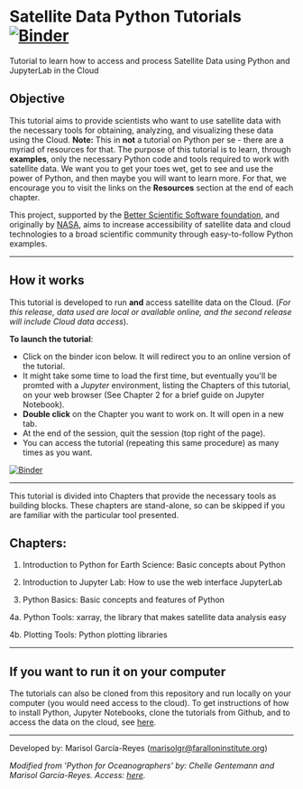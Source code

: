 # Satellite Data Python Tutorials   [![Binder](https://mybinder.org/badge_logo.svg)](https://mybinder.org/v2/gh/marisolgr/python_sat_tutorials/HEAD)
Tutorial to learn how to access and process Satellite Data using Python and JupyterLab in the Cloud

## Objective
This tutorial aims to provide scientists who want to use satellite data with the necessary tools for obtaining, analyzing, and visualizing these data using the Cloud. __Note:__ This in __not__ a tutorial on Python per se - there are a myriad of resources for that. The purpose of this tutorial is to learn, through __examples__, only the necessary Python code and tools required to work with satellite data. We want you to get your toes wet, get to see and use the power of Python, and then maybe you will want to learn more. For that, we encourage you to visit the links on the __Resources__ section at the end of each chapter. 

This project, supported by the [Better Scientific Software foundation](https://bssw.io/), and originally by [NASA](https://www.nasa.gov/), aims to increase accessibility of satellite data and cloud technologies to a broad scientific community through easy-to-follow Python examples.

***

## How it works 
This tutorial is developed to run __and__ access satellite data on the Cloud. (_For this release, data used are local or available online, and the second release will include Cloud data access_).

__To launch the tutorial__:

- Click on the binder icon below. It will redirect you to an online version of the tutorial. 
- It might take some time to load the first time, but eventually you'll be promted with a _Jupyter_ environment, listing the Chapters of this tutorial, on your web browser (See Chapter 2 for a brief guide on Jupyter Notebook). 
- __Double click__ on the Chapter you want to work on. It will open in a new tab. 
- At the end of the session, quit the session (top right of the page). 
- You can access the tutorial (repeating this same procedure) as many times as you want.

[![Binder](https://mybinder.org/badge_logo.svg)](https://mybinder.org/v2/gh/marisolgr/python_sat_tutorials/HEAD)

***

This tutorial is divided into Chapters that provide the necessary tools as building blocks. These chapters are stand-alone, so can be skipped if you are familiar with the particular tool presented. 

## Chapters:

1. Introduction to Python for Earth Science: Basic concepts about Python

2. Introduction to Jupyter Lab: How to use the web interface JupyterLab

3. Python Basics: Basic concepts and features of Python

4a. Python Tools: xarray, the library that makes satellite data analysis easy

4b. Plotting Tools: Python plotting libraries

***

## If you want to run it on your computer
The tutorials can also be cloned from this repository and run locally on your computer (you would need access to the cloud). To get instructions of how to install Python, Jupyter Notebooks, clone the tutorials from Github, and to access the data on the cloud, see [here](https://github.com/marisolgr/python_sat_tutorials/blob/main/Python_Installation.md).

***

Developed by: Marisol García-Reyes (marisolgr@faralloninstitute.org)

_Modified from 'Python for Oceanographers' by: Chelle Gentemann and Marisol García-Reyes. Access: [here](https://github.com/python4oceanography/ocean_python_tutorial)._
